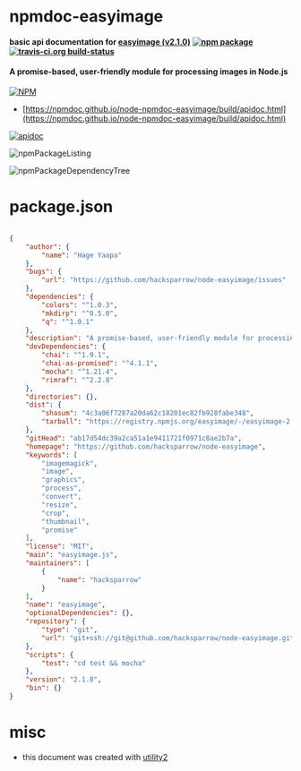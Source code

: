 # npmdoc-easyimage

#### basic api documentation for  [easyimage (v2.1.0)](https://github.com/hacksparrow/node-easyimage)  [![npm package](https://img.shields.io/npm/v/npmdoc-easyimage.svg?style=flat-square)](https://www.npmjs.org/package/npmdoc-easyimage) [![travis-ci.org build-status](https://api.travis-ci.org/npmdoc/node-npmdoc-easyimage.svg)](https://travis-ci.org/npmdoc/node-npmdoc-easyimage)

#### A promise-based, user-friendly module for processing images in Node.js

[![NPM](https://nodei.co/npm/easyimage.png?downloads=true&downloadRank=true&stars=true)](https://www.npmjs.com/package/easyimage)

- [https://npmdoc.github.io/node-npmdoc-easyimage/build/apidoc.html](https://npmdoc.github.io/node-npmdoc-easyimage/build/apidoc.html)

[![apidoc](https://npmdoc.github.io/node-npmdoc-easyimage/build/screenCapture.buildCi.browser.%252Ftmp%252Fbuild%252Fapidoc.html.png)](https://npmdoc.github.io/node-npmdoc-easyimage/build/apidoc.html)

![npmPackageListing](https://npmdoc.github.io/node-npmdoc-easyimage/build/screenCapture.npmPackageListing.svg)

![npmPackageDependencyTree](https://npmdoc.github.io/node-npmdoc-easyimage/build/screenCapture.npmPackageDependencyTree.svg)



# package.json

```json

{
    "author": {
        "name": "Hage Yaapa"
    },
    "bugs": {
        "url": "https://github.com/hacksparrow/node-easyimage/issues"
    },
    "dependencies": {
        "colors": "^1.0.3",
        "mkdirp": "^0.5.0",
        "q": "^1.0.1"
    },
    "description": "A promise-based, user-friendly module for processing images in Node.js",
    "devDependencies": {
        "chai": "^1.9.1",
        "chai-as-promised": "^4.1.1",
        "mocha": "^1.21.4",
        "rimraf": "^2.2.8"
    },
    "directories": {},
    "dist": {
        "shasum": "4c3a06f7287a20da62c18201ec82fb928fabe348",
        "tarball": "https://registry.npmjs.org/easyimage/-/easyimage-2.1.0.tgz"
    },
    "gitHead": "ab17d54dc39a2ca51a1e9411721f0971c8ae2b7a",
    "homepage": "https://github.com/hacksparrow/node-easyimage",
    "keywords": [
        "imagemagick",
        "image",
        "graphics",
        "process",
        "convert",
        "resize",
        "crop",
        "thumbnail",
        "promise"
    ],
    "license": "MIT",
    "main": "easyimage.js",
    "maintainers": [
        {
            "name": "hacksparrow"
        }
    ],
    "name": "easyimage",
    "optionalDependencies": {},
    "repository": {
        "type": "git",
        "url": "git+ssh://git@github.com/hacksparrow/node-easyimage.git"
    },
    "scripts": {
        "test": "cd test && mocha"
    },
    "version": "2.1.0",
    "bin": {}
}
```



# misc
- this document was created with [utility2](https://github.com/kaizhu256/node-utility2)
